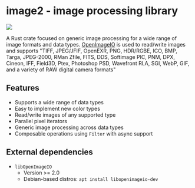 # image2 - image processing library

<a href="https://crates.io/crates/image2">
    <img src="https://img.shields.io/crates/v/image2.svg">
</a>

A Rust crate focused on generic image processing for a wide range of image formats and data types. [OpenImageIO](https://github.com/OpenImageIO/io) is used to read/write images and supports "TIFF, JPEG/JFIF, OpenEXR, PNG, HDR/RGBE, ICO, BMP, Targa, JPEG-2000, RMan Zfile, FITS, DDS, Softimage PIC, PNM, DPX, Cineon, IFF, Field3D, Ptex, Photoshop PSD, Wavefront RLA, SGI, WebP, GIF, and a variety of RAW digital camera formats"

## Features

- Supports a wide range of data types
- Easy to implement new color types
- Read/write images of any supported type
- Parallel pixel iterators
- Generic image processing across data types
- Composable operations using `Filter` with async support

## External dependencies

- `libOpenImageIO`
    * Version >= 2.0
    * Debian-based distros: `apt install libopenimageio-dev`


